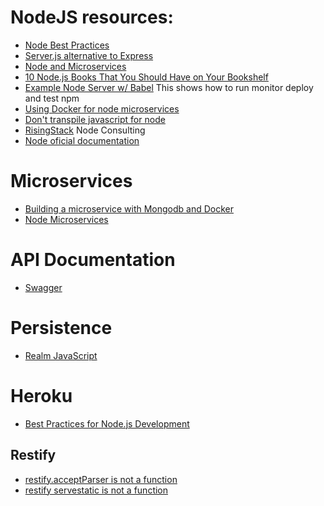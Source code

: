 # NodeJS resources:

- [Node Best Practices](https://github.com/i0natan/nodebestpractices)
- [Server.js alternative to Express](https://serverjs.io)
- [Node and Microservices](https://twitter.com/RisingStack)
- [10 Node.js Books That You Should Have on Your Bookshelf](https://www.netguru.co/blog/10-nodejs-books)
- [Example Node Server w/ Babel](https://github.com/babel/example-node-server) This shows how to run monitor deploy and test npm
- [Using Docker for node microservices](https://community.risingstack.com/using-docker-swarm-for-deploying-nodejs-microservices/)
- [Don't transpile javascript for node](http://vancelucas.com/blog/dont-transpile-javascript-for-node-js/)
- [RisingStack](https://risingstack.com)  Node Consulting
- [Node oficial documentation](https://nodejs.org/api/index.html)

# Microservices
- [Building a microservice with Mongodb and Docker](https://medium.com/@cramirez92/build-a-nodejs-cinema-microservice-and-deploying-it-with-docker-part-1-7e28e25bfa8b)
- [Node Microservices](https://reddit.com/r/node/comments/7c6vnj/nodejs_performance_and_highly_scalable/)

# API Documentation
- [Swagger](https://swagger.io)

# Persistence
- [Realm JavaScript ](https://realm.io/docs/javascript/latest/)

# Heroku
- [Best Practices for Node.js Development](https://devcenter.heroku.com/articles/node-best-practices)

## Restify 
- [restify.acceptParser is not a function](https://github.com/restify/node-restify/issues/1187)
- [restify servestatic is not a function](https://stackoverflow.com/questions/44869195/restify-servestatic-is-not-a-function-error)

